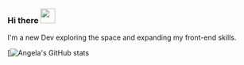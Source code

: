 ### Hi there <img src="https://raw.githubusercontent.com/MartinHeinz/MartinHeinz/master/wave.gif" width="30px">


<!--
**purcell3a/purcell3a** is a ✨ _special_ ✨ repository because its `README.md` (this file) appears on your GitHub profile.

Here are some ideas to get you started:

- 🔭 I’m currently working on ...
- 🌱 I’m currently learning ...
- 👯 I’m looking to collaborate on ...
- 🤔 I’m looking for help with ...
- 💬 Ask me about ...
- 📫 How to reach me: ...
- 😄 Pronouns: ...
- ⚡ Fun fact: ...
-->

I'm a new Dev exploring the space and expanding my front-end skills. 


[![Angela's GitHub stats](https://github-readme-stats.vercel.app/api?username=purcell3a&count_private=true&show_icons=true&theme=radical)
